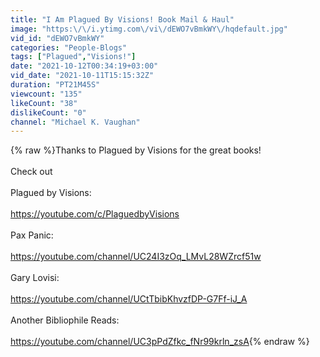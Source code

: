 ```yaml
---
title: "I Am Plagued By Visions! Book Mail & Haul"
image: "https:\/\/i.ytimg.com\/vi\/dEWO7vBmkWY\/hqdefault.jpg"
vid_id: "dEWO7vBmkWY"
categories: "People-Blogs"
tags: ["Plagued","Visions!"]
date: "2021-10-12T00:34:19+03:00"
vid_date: "2021-10-11T15:15:32Z"
duration: "PT21M45S"
viewcount: "135"
likeCount: "38"
dislikeCount: "0"
channel: "Michael K. Vaughan"
---
```

{% raw %}Thanks to Plagued by Visions for the great books!<br /><br />Check out <br /><br />Plagued by Visions:<br /><br /><a rel="nofollow" target="blank" href="https://youtube.com/c/PlaguedbyVisions">https://youtube.com/c/PlaguedbyVisions</a><br /><br />Pax Panic:<br /><br /><a rel="nofollow" target="blank" href="https://youtube.com/channel/UC24I3zOq_LMvL28WZrcf51w">https://youtube.com/channel/UC24I3zOq_LMvL28WZrcf51w</a><br /><br />Gary Lovisi:<br /><br /><a rel="nofollow" target="blank" href="https://youtube.com/channel/UCtTbibKhvzfDP-G7Ff-iJ_A">https://youtube.com/channel/UCtTbibKhvzfDP-G7Ff-iJ_A</a><br /><br />Another Bibliophile Reads:<br /><br /><a rel="nofollow" target="blank" href="https://youtube.com/channel/UC3pPdZfkc_fNr99krln_zsA">https://youtube.com/channel/UC3pPdZfkc_fNr99krln_zsA</a>{% endraw %}
